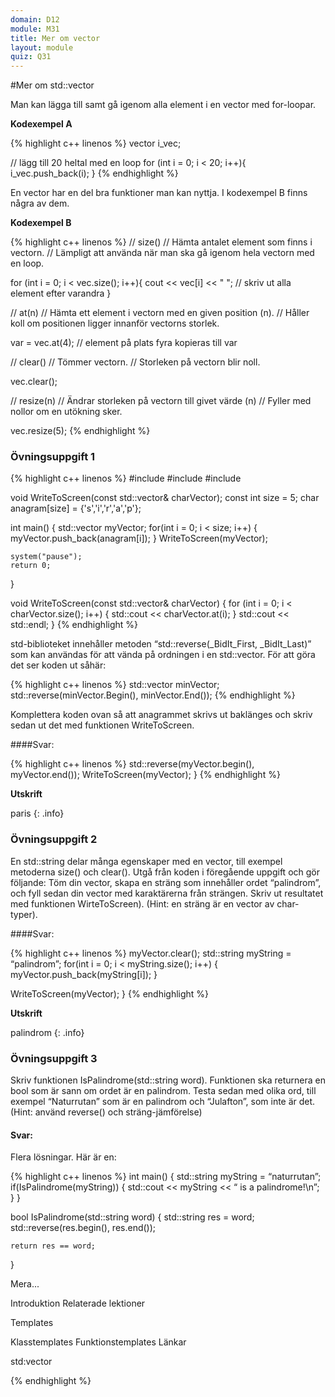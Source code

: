 ```yaml
---
domain: D12
module: M31
title: Mer om vector
layout: module
quiz: Q31
---
```


#Mer om std::vector

Man kan lägga till samt gå igenom alla element i en vector med for-loopar.

__Kodexempel A__

{% highlight c++ linenos %}
    vector<int> i_vec;
 
// lägg till 20 heltal med en loop
for (int i = 0; i < 20; i++){
    i_vec.push_back(i);
}
{% endhighlight %}

En vector har en del bra funktioner man kan nyttja.
I kodexempel B finns några av dem.

__Kodexempel B__

{% highlight c++ linenos %}
// size()
// Hämta antalet element som finns i vectorn.
// Lämpligt att använda när man ska gå igenom hela vectorn med en loop.
 
for (int i = 0; i < vec.size(); i++){
    cout << vec[i] << " "; // skriv ut alla element efter varandra
}
 
 
// at(n)
// Hämta ett element i vectorn med en given position (n).
// Håller koll om positionen ligger innanför vectorns storlek.
 
var = vec.at(4); // element på plats fyra kopieras till var
 
 
// clear()
// Tömmer vectorn.
// Storleken på vectorn blir noll.
 
vec.clear();        
 
 
// resize(n)
// Ändrar storleken på vectorn till givet värde (n)
// Fyller med nollor om en utökning sker.
 
vec.resize(5);
{% endhighlight %}

### Övningsuppgift 1

{% highlight c++ linenos %}
#include 
#include 
#include 

void WriteToScreen(const std::vector& charVector);
const int size = 5;
char anagram[size] = {'s','i','r','a','p'};

int main()
{
    std::vector myVector;
    for(int i = 0; i < size; i++)
    {
        myVector.push_back(anagram[i]);
    }
    WriteToScreen(myVector);

    system("pause");
    return 0;
}

void WriteToScreen(const std::vector& charVector)
{
    for (int i = 0; i < charVector.size(); i++)
    {
        std::cout << charVector.at(i);
    }
    std::cout << std::endl;
}
{% endhighlight %}

std-biblioteket innehåller metoden “std::reverse(_BidIt_First, _BidIt_Last)” som kan användas för att vända på ordningen i en std::vector. För att göra det ser koden ut såhär:

{% highlight c++ linenos %}
std::vector minVector;
std::reverse(minVector.Begin(), minVector.End());
{% endhighlight %}

Komplettera koden ovan så att anagrammet skrivs ut baklänges och skriv sedan ut det med funktionen WriteToScreen.

####Svar:

{% highlight c++ linenos %}
std::reverse(myVector.begin(), myVector.end());
WriteToScreen(myVector);
}
{% endhighlight %}

__Utskrift__

paris
{: .info}

### Övningsuppgift 2
En std::string delar många egenskaper med en vector, till exempel metoderna size() och clear(). Utgå från koden i föregående uppgift och gör följande: Töm din vector, skapa en sträng som innehåller ordet “palindrom”, och fyll sedan din vector med karaktärerna från strängen. Skriv ut resultatet med funktionen WirteToScreen). (Hint: en sträng är en vector av char-typer).


####Svar:

{% highlight c++ linenos %}
myVector.clear();
std::string myString = “palindrom”;
for(int i = 0; i < myString.size(); i++)
{
    myVector.push_back(myString[i]);
}

WriteToScreen(myVector);
}
{% endhighlight %}

__Utskrift__

palindrom
{: .info}

### Övningsuppgift 3
Skriv funktionen IsPalindrome(std::string word). Funktionen ska returnera en bool som är sann om ordet är en palindrom. Testa sedan med olika ord, till exempel “Naturrutan” som är en palindrom och “Julafton”, som inte är det. (Hint: använd reverse() och sträng-jämförelse)

#### Svar:

Flera lösningar. Här är en:

{% highlight c++ linenos %}
int main()
{
    std::string myString = “naturrutan”;
    if(IsPalindrome(myString))
    {
        std::cout << myString << “ is a palindrome!\n”;
    }
} 

bool IsPalindrome(std::string word)
{
    std::string res = word;
    std::reverse(res.begin(), res.end());

    return res == word;
}

Mera...

Introduktion
Relaterade lektioner

Templates

  Klasstemplates
  Funktionstemplates
Länkar

std:vector

{% endhighlight %}
